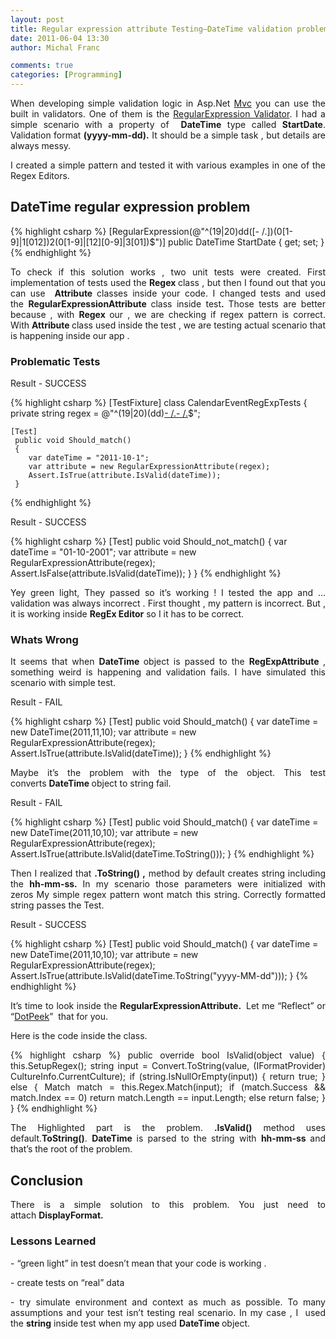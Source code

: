 ```yaml
---
layout: post
title: Regular expression attribute Testing–DateTime validation problem
date: 2011-06-04 13:30
author: Michal Franc

comments: true
categories: [Programming]
---
```

<p align="justify">When developing simple validation logic in Asp.Net <a href="http://www.asp.net/mvc">Mvc</a> you can use the built in validators. One of them is the <a href="http://msdn.microsoft.com/en-us/library/system.web.ui.webcontrols.regularexpressionvalidator.aspx">RegularExpression Validator</a>. I had a simple scenario with a property of  <strong>DateTime</strong> type called <strong>StartDate</strong>. Validation format <strong>(yyyy-mm-dd).</strong> It should be a simple task , but details are always messy.</p>
<p align="justify">I created a simple pattern and tested it with various examples in one of the Regex Editors.</p>

<h2>DateTime regular expression problem</h2>

{% highlight csharp %}
 [RegularExpression(@"^(19|20)dd([- /.])(0[1-9]|1[012])2(0[1-9]|[12][0-9]|3[01])$")]
 public DateTime StartDate { get; set; }
{% endhighlight %}

<p align="justify">To check if this solution works , two unit tests were created. First implementation of tests used the <strong>Regex </strong>class , but then I found out that you can use  <strong>Attribute </strong>classes inside your code. I changed tests and used the <strong>RegularExpressionAttribute </strong>class inside test<strong>. </strong>Those tests are better because , with <strong>Regex </strong>our , we are checking if regex pattern is correct. With <strong>Attribute </strong>class used inside the test , we are testing actual scenario that is happening inside our app .</p>
<h3>Problematic Tests</h3>
Result - SUCCESS

{% highlight csharp %}
[TestFixture]
 class CalendarEventRegExpTests
 {
    private string regex = @"^(19|20)(dd)[- /.](0[1-9]|1[012])[- /.](0[1-9]|[12][0-9]|3[01])$";

    [Test]
     public void Should_match()
     {
        var dateTime = "2011-10-1";
        var attribute = new RegularExpressionAttribute(regex);
        Assert.IsTrue(attribute.IsValid(dateTime));
     }
{% endhighlight %}


Result - SUCCESS


{% highlight csharp %}
[Test]
 public void Should_not_match()
 {
  var dateTime = "01-10-2001";
  var attribute = new RegularExpressionAttribute(regex);
  Assert.IsFalse(attribute.IsValid(dateTime));
  }
}
{% endhighlight %}


<p align="justify">Yey green light, They passed so it’s working ! I tested the app and … validation was always incorrect . First thought , my pattern is incorrect. But , it is working inside <strong>RegEx Editor</strong> so I it has to be correct.</p>

<h3>Whats Wrong</h3>
<p align="justify">It seems that when <strong>DateTime </strong>object is passed to the <strong>RegExpAttribute </strong>, something weird is happening and validation fails. I have simulated this scenario with simple test.</p>

Result - FAIL

{% highlight csharp %}
[Test]
public void Should_match()
{
    var dateTime = new DateTime(2011,11,10);
    var attribute = new RegularExpressionAttribute(regex);
    Assert.IsTrue(attribute.IsValid(dateTime));
}
{% endhighlight %}



<p align="justify"></p>
<p align="justify">Maybe it’s the problem with the type of the object. This test converts <strong>DateTime </strong>object to string fail.</p>

Result - FAIL

{% highlight csharp %}
[Test]
public void Should_match()
{
   var dateTime = new DateTime(2011,10,10);
   var attribute = new RegularExpressionAttribute(regex);
   Assert.IsTrue(attribute.IsValid(dateTime.ToString()));
}
{% endhighlight %}


<p align="justify"></p>
<p align="justify">Then I realized that <strong>.ToString() ,</strong> method by default creates string including the <strong>hh-mm-ss. </strong>In my scenario those parameters were initialized with zeros<strong> </strong>My simple regex pattern wont match this string. Correctly formatted string passes the Test.</p>

Result - SUCCESS

{% highlight csharp %}
[Test]
public void Should_match()
{
    var dateTime = new DateTime(2011,10,10);
    var attribute = new RegularExpressionAttribute(regex);
    Assert.IsTrue(attribute.IsValid(dateTime.ToString("yyyy-MM-dd")));
}
{% endhighlight %}


<p align="justify">It’s time to look inside the <strong>RegularExpressionAttribute.  </strong>Let me “Reflect” or “<a href="http://www.jetbrains.com/decompiler/">DotPeek</a>”  that for you.</p>
<p align="justify">Here is the code inside the class.</p>

<div align="justify">

{% highlight csharp %}
public override bool IsValid(object value)
{
   this.SetupRegex();
   string input = Convert.ToString(value, (IFormatProvider) CultureInfo.CurrentCulture);
   if (string.IsNullOrEmpty(input))
   {
      return true;
   }
   else
   {
       Match match = this.Regex.Match(input);
       if (match.Success &amp;&amp; match.Index == 0)
          return match.Length == input.Length;
       else
          return false;
    }
}
{% endhighlight %}

</div>
<p align="justify">The Highlighted part is the problem. <strong>.IsValid()</strong> method uses default.<strong>ToString()</strong>. <strong>DateTime </strong>is parsed to the string with <strong>hh-mm-ss </strong>and that’s the root of the problem.</p>

<h2>Conclusion</h2>
<p align="justify">There is a simple solution to this problem. You just need to attach <strong>DisplayFormat.</strong></p>

<div align="justify">

</div>
<h3 align="justify"><strong>Lessons Learned</strong></h3>
<p align="justify">- “green light” in test doesn’t mean that your code is working .</p>
<p align="justify">- create tests on “real” data</p>
<p align="justify">- try simulate environment and context as much as possible. To many assumptions and your test isn’t testing real scenario. In my case , I  used the <strong>string</strong> inside test when my app used <strong>DateTime </strong>object.</p>
